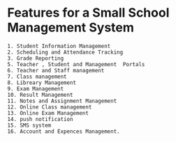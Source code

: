 <h1>Features for a Small School Management System </h1>

    1. Student Information Management
    2. Scheduling and Attendance Tracking
    3. Grade Reporting
    5. Teacher , Student and Management  Portals
    6. Teacher and Staff management
    7. Class management
    8. Libreary Management 
    9. Exam Management 
    10. Result Management 
    11. Notes and Assignment Management 
    12. Online Class management 
    13. Online Exam Management 
    14. push notification 
    15. SMS system 
    16. Account and Expences Management. 



